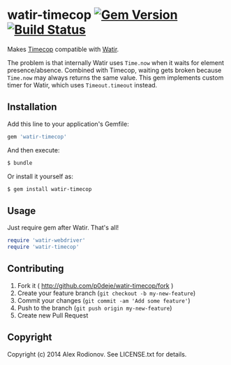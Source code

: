 # watir-timecop [![Gem Version](https://badge.fury.io/rb/watir-timecop.png)](http://badge.fury.io/rb/watir-timecop) [![Build Status](https://secure.travis-ci.org/p0deje/watir-timecop.png)](http://travis-ci.org/p0deje/watir-timecop)

Makes [Timecop](https://github.com/travisjeffery/timecop) compatible with [Watir](https://github.com/watir/watir-webdriver).

The problem is that internally Watir uses `Time.now` when it waits for element presence/absence. Combined with Timecop, waiting gets broken because `Time.now` may always returns the same value. This gem implements custom timer for Watir, which uses `Timeout.timeout` instead.

## Installation

Add this line to your application's Gemfile:

```bash
gem 'watir-timecop'
```

And then execute:

```bash
$ bundle
```

Or install it yourself as:

```bash
$ gem install watir-timecop
```

## Usage

Just require gem after Watir. That's all!

```ruby
require 'watir-webdriver'
require 'watir-timecop'
```

## Contributing

1. Fork it ( http://github.com/p0deje/watir-timecop/fork )
2. Create your feature branch (`git checkout -b my-new-feature`)
3. Commit your changes (`git commit -am 'Add some feature'`)
4. Push to the branch (`git push origin my-new-feature`)
5. Create new Pull Request

## Copyright

Copyright (c) 2014 Alex Rodionov. See LICENSE.txt for details.

